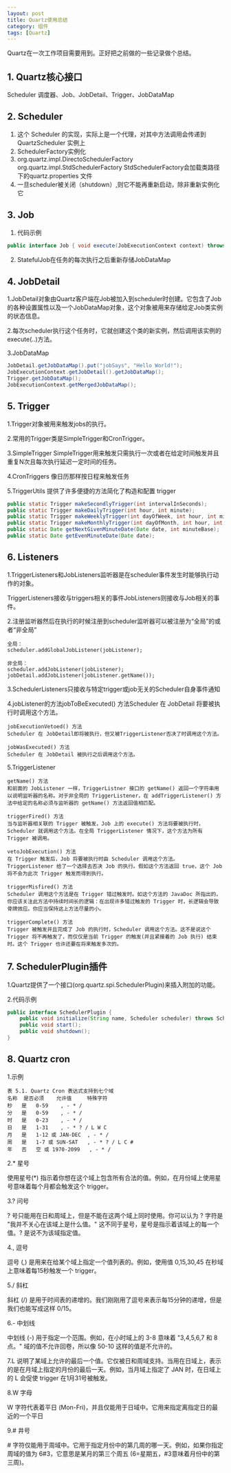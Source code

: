 ```yaml
---
layout: post
title: Quartz使用总结
category: 组件
tags: [Quartz]
---
```


Quartz在一次工作项目需要用到。正好把之前做的一些记录做个总结。


## 1. Quartz核心接口

Scheduler 调度器、Job、JobDetail、Trigger、JobDataMap

## 2. Scheduler
1. 这个 Scheduler 的实现，实际上是一个代理，对其中方法调用会传递到 QuartzScheduler 实例上
2. SchedulerFactory实例化
3. org.quartz.impl.DirectoSchedulerFactory  
   org.quartz.impl.StdSchedulerFactory
StdSchedulerFactory会加载类路径下的quartz.properties 文件
4. 一旦scheduler被关闭（shutdown）,则它不能再重新启动，除非重新实例化它
        
## 3. Job
1. 代码示例

```java
public interface Job { void execute(JobExecutionContext context) throws JobExecutionException; }
```

2. StatefulJob在任务的每次执行之后重新存储JobDataMap

## 4. JobDetail
1.JobDetail对象由Quartz客户端在Job被加入到scheduler时创建。它包含了Job的各种设置属性以及一个JobDataMap对象，这个对象被用来存储给定Job类实例的状态信息。

2.每次scheduler执行这个任务时，它就创建这个类的新实例，然后调用该实例的execute(..)方法。

3.JobDataMap

```java
JobDetail.getJobDataMap().put("jobSays", "Hello World!"); 
JobExecutionContext.getJobDetail().getJobDataMap(); 
Trigger.getJobDataMap();
JobExecutionContext.getMergedJobDataMap();
```


## 5. Trigger
1.Trigger对象被用来触发jobs的执行。

2.常用的Trigger类是SimpleTrigger和CronTrigger。

3.SimpleTrigger
SimpleTrigger用来触发只需执行一次或者在给定时间触发并且重复N次且每次执行延迟一定时间的任务。

4.CronTriggers
像日历那样按日程来触发任务

5.TriggerUtils
提供了许多便捷的方法简化了构造和配置 trigger

```java
public static Trigger makeSecondlyTrigger(int intervalInSeconds);
public static Trigger makeDailyTrigger(int hour, int minute);
public static Trigger makeWeeklyTrigger(int dayOfWeek, int hour, int minute);
public static Trigger makeMonthlyTrigger(int dayOfMonth, int hour, int minute);
public static Date getNextGivenMinuteDate(Date date, int minuteBase);
public static Date getEvenMinuteDate(Date date);
```

## 6. Listeners

1.TriggerListeners和JobListeners监听器是在scheduler事件发生时能够执行动作的对象。

TriggerListeners接收与triggers相关的事件JobListeners则接收与Job相关的事件。

2.注册监听器然后在执行的时候注册到scheduler监听器可以被注册为“全局”的或者“非全局”

```
全局：
scheduler.addGlobalJobListener(jobListener);  

非全局：
scheduler.addJobListener(jobListener);    
jobDetail.addJobListener(jobListener.getName());  
```

3.SchedulerListeners只接收与特定trigger或job无关的Scheduler自身事件通知

4.jobListener的方法jobToBeExecuted() 方法Scheduler 在 JobDetail 将要被执行时调用这个方法。

```
jobExecutionVetoed() 方法
Scheduler 在 JobDetail即将被执行，但又被TriggerListener否决了时调用这个方法。

jobWasExecuted() 方法
Scheduler 在 JobDetail 被执行之后调用这个方法。
```

5.TriggerListener

```
getName() 方法
和前面的 JobListener 一样，TriggerListner 接口的 getName() 返回一个字符串用以说明监听器的名称。对于非全局的 TriggerListener，在 addTriggerListener() 方法中给定的名称必须与监听器的 getName() 方法返回值相匹配。

triggerFired() 方法
当与监听器相关联的 Trigger 被触发，Job 上的 execute() 方法将要被执行时，Scheduler 就调用这个方法。在全局 TriggerListener 情况下，这个方法为所有 Trigger 被调用。

vetoJobExecution() 方法
在 Trigger 触发后，Job 将要被执行时由 Scheduler 调用这个方法。TriggerListener 给了一个选择去否决 Job 的执行。假如这个方法返回 true，这个 Job 将不会为此次 Trigger 触发而得到执行。

triggerMisfired() 方法
Scheduler 调用这个方法是在 Trigger 错过触发时。如这个方法的 JavaDoc 所指出的，你应该关注此方法中持续时间长的逻辑：在出现许多错过触发的 Trigger 时，长逻辑会导致骨牌效应。你应当保持这上方法尽量的小。

triggerComplete() 方法
Trigger 被触发并且完成了 Job 的执行时，Scheduler 调用这个方法。这不是说这个 Trigger 将不再触发了，而仅仅是当前 Trigger 的触发(并且紧接着的 Job 执行) 结束时。这个 Trigger 也许还要在将来触发多次的。
```


## 7. SchedulerPlugin插件
1.Quartz提供了一个接口(org.quartz.spi.SchedulerPlugin)来插入附加的功能。

2.代码示例

```java
public interface SchedulerPlugin {
    public void initialize(String name, Scheduler scheduler) throws SchedulerException;
    public void start();
    public void shutdown();
}
```


## 8. Quartz cron 
1.示例

```
表 5.1. Quartz Cron 表达式支持到七个域
名称 	是否必须 	允许值 	特殊字符
秒 	是 	0-59 	, - * /
分 	是 	0-59 	, - * /
时 	是 	0-23 	, - * /
日 	是 	1-31 	, - * ? / L W C
月 	是 	1-12 或 JAN-DEC 	, - * /
周 	是 	1-7 或 SUN-SAT 	, - * ? / L C #
年 	否 	空 或 1970-2099 	, - * /
```


2.* 星号

使用星号(*) 指示着你想在这个域上包含所有合法的值。例如，在月份域上使用星号意味着每个月都会触发这个 trigger。

3.? 问号

? 号只能用在日和周域上，但是不能在这两个域上同时使用。你可以认为 ? 字符是 "我并不关心在该域上是什么值。" 这不同于星号，星号是指示着该域上的每一个值。? 是说不为该域指定值。

4., 逗号

逗号 (,) 是用来在给某个域上指定一个值列表的。例如，使用值 0,15,30,45 在秒域上意味着每15秒触发一个 trigger。

5./ 斜杠

斜杠 (/) 是用于时间表的递增的。我们刚刚用了逗号来表示每15分钟的递增，但是我们也能写成这样 0/15。

6.- 中划线

中划线 (-) 用于指定一个范围。例如，在小时域上的 3-8 意味着 "3,4,5,6,7 和 8 点。"  域的值不允许回卷，所以像 50-10 这样的值是不允许的。

7.L 说明了某域上允许的最后一个值。它仅被日和周域支持。当用在日域上，表示的是在月域上指定的月份的最后一天。例如，当月域上指定了 JAN 时，在日域上的 L 会促使 trigger 在1月31号被触发。

8.W 字母

W 字符代表着平日 (Mon-Fri)，并且仅能用于日域中。它用来指定离指定日的最近的一个平日

9.# 井号

\# 字符仅能用于周域中。它用于指定月份中的第几周的哪一天。例如，如果你指定周域的值为 6#3，它意思是某月的第三个周五 (6=星期五，#3意味着月份中的第三周)。
